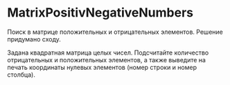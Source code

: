 # MatrixPositivNegativeNumbers
Поиск в матрице положительных и отрицательных элементов. Решение придумано сходу.

Задана квадратная матрица целых чисел. Подсчитайте количество отрицательных и положительных элементов, а также выведите 
на печать координаты нулевых элементов (номер строки и номер столбца).
